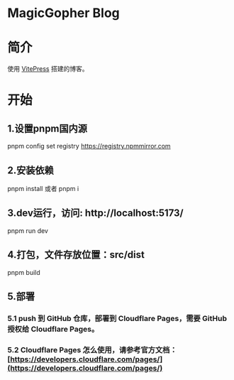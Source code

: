 # MagicGopher Blog

# 简介

使用 [VitePress](https://vitepress.dev/) 搭建的博客。

# 开始

## 1.设置pnpm国内源
pnpm config set registry https://registry.npmmirror.com

## 2.安装依赖
pnpm install 或者 pnpm i

## 3.dev运行，访问: http://localhost:5173/
pnpm run dev

## 4.打包，文件存放位置：src/dist
pnpm build

## 5.部署
### 5.1 push 到 GitHub 仓库，部署到 Cloudflare Pages，需要 GitHub 授权给 Cloudflare Pages。
### 5.2 Cloudflare Pages 怎么使用，请参考官方文档：[https://developers.cloudflare.com/pages/](https://developers.cloudflare.com/pages/)
